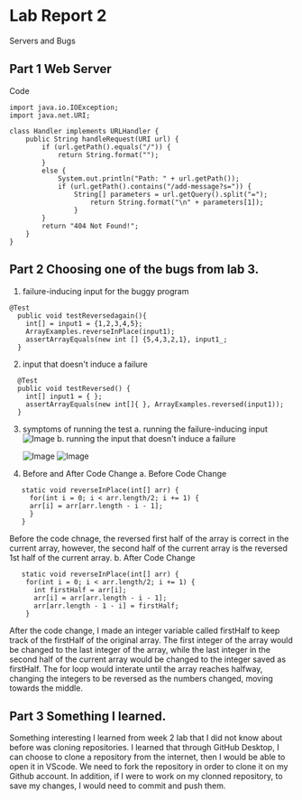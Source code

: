 # **Lab Report 2**
Servers and Bugs

## **Part 1** Web Server

Code 
````
import java.io.IOException;
import java.net.URI;

class Handler implements URLHandler {
    public String handleRequest(URI url) {
        if (url.getPath().equals("/")) {
            return String.format("");
        } 
        else {
            System.out.println("Path: " + url.getPath());
            if (url.getPath().contains("/add-message?s=")) {
                String[] parameters = url.getQuery().split("=");
                    return String.format("\n" + parameters[1]);
                }
        }
        return "404 Not Found!";
    }
}
````


## **Part 2** Choosing one of the bugs from lab 3.

1. failure-inducing input for the buggy program

```
@Test
  public void testReversedagain(){
    int[] = input1 = {1,2,3,4,5};
    ArrayExamples.reverseInPlace(input1);
    assertArrayEquals(new int [] {5,4,3,2,1}, input1_;
  }
````
2. input that doesn't induce a failure
````
  @Test
  public void testReversed() {
    int[] input1 = { };
    assertArrayEquals(new int[]{ }, ArrayExamples.reversed(input1));
  }
````
3. symptoms of running the test
  a. running the failure-inducing input
  ![Image](failureinducing.png)
  b. running the input that doesn't induce a failure
  
    ![Image](notfail1.png)
    ![Image](notfail2.png)
4. Before and After Code Change
   a. Before Code Change
 ````
    static void reverseInPlace(int[] arr) {
      for(int i = 0; i < arr.length/2; i += 1) {
      arr[i] = arr[arr.length - i - 1];
      }
    }
````
Before the code chnage, the reversed first half of the array is correct in the current array, however, the second half of the current array is the reversed 1st half of the current array.
   b. After Code Change
````
   static void reverseInPlace(int[] arr) {
    for(int i = 0; i < arr.length/2; i += 1) {
      int firstHalf = arr[i];
      arr[i] = arr[arr.length - i - 1];
      arr[arr.length - 1 - i] = firstHalf;
    }
 ````
After the code change, I made an integer variable called firstHalf to keep track of the firstHalf of the original array. The first integer of the array would be changed to the last integer of the array, while the last integer in the second half of the current array would be changed to the integer saved as firstHalf. The for loop would interate until the array reaches halfway, changing the integers to be reversed as the numbers changed, moving towards the middle.

## **Part 3** Something I learned.
Something interesting I learned from week 2 lab that I did not know about before was cloning repositories. I learned that through GitHub Desktop, I can choose to clone a repository from the internet, then I would be able to open it in VScode. We need to fork the repository in order to clone it on my Github account. In addition, if I were to work on my clonned repository, to save my changes, I would need to commit and push them.

